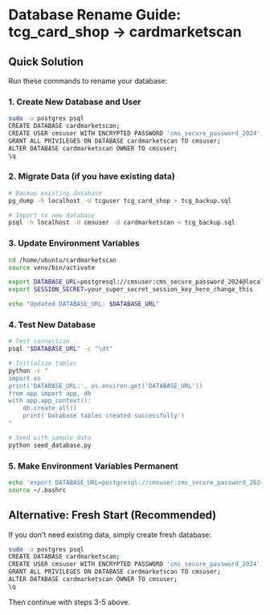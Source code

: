 # Database Rename Guide: tcg_card_shop → cardmarketscan

## Quick Solution

Run these commands to rename your database:

### 1. Create New Database and User
```bash
sudo -u postgres psql
CREATE DATABASE cardmarketscan;
CREATE USER cmsuser WITH ENCRYPTED PASSWORD 'cms_secure_password_2024';
GRANT ALL PRIVILEGES ON DATABASE cardmarketscan TO cmsuser;
ALTER DATABASE cardmarketscan OWNER TO cmsuser;
\q
```

### 2. Migrate Data (if you have existing data)
```bash
# Backup existing database
pg_dump -h localhost -U tcguser tcg_card_shop > tcg_backup.sql

# Import to new database
psql -h localhost -U cmsuser -d cardmarketscan < tcg_backup.sql
```

### 3. Update Environment Variables
```bash
cd /home/ubuntu/cardmarketscan
source venv/bin/activate

export DATABASE_URL=postgresql://cmsuser:cms_secure_password_2024@localhost:5432/cardmarketscan
export SESSION_SECRET=your_super_secret_session_key_here_change_this

echo "Updated DATABASE_URL: $DATABASE_URL"
```

### 4. Test New Database
```bash
# Test connection
psql "$DATABASE_URL" -c "\dt"

# Initialize tables
python -c "
import os
print('DATABASE_URL:', os.environ.get('DATABASE_URL'))
from app import app, db
with app.app_context():
    db.create_all()
    print('Database tables created successfully')
"

# Seed with sample data
python seed_database.py
```

### 5. Make Environment Variables Permanent
```bash
echo 'export DATABASE_URL=postgresql://cmsuser:cms_secure_password_2024@localhost:5432/cardmarketscan' >> ~/.bashrc
source ~/.bashrc
```

## Alternative: Fresh Start (Recommended)

If you don't need existing data, simply create fresh database:

```bash
sudo -u postgres psql
CREATE DATABASE cardmarketscan;
CREATE USER cmsuser WITH ENCRYPTED PASSWORD 'cms_secure_password_2024';
GRANT ALL PRIVILEGES ON DATABASE cardmarketscan TO cmsuser;
ALTER DATABASE cardmarketscan OWNER TO cmsuser;
\q
```

Then continue with steps 3-5 above.